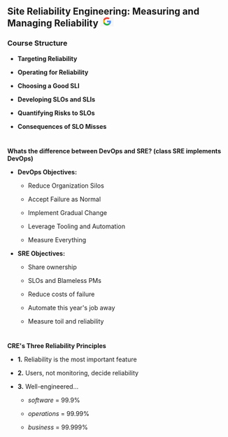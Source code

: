 ## Site Reliability Engineering: Measuring and Managing Reliability <img src="images/glogo.jpg" width="30px">

### Course Structure

- **Targeting Reliability**

- **Operating for Reliability**

- **Choosing a Good SLI**

- **Developing SLOs and SLIs**

- **Quantifying Risks to SLOs**

- **Consequences of SLO Misses**

#

**Whats the difference between DevOps and SRE? (class SRE implements DevOps)**

- **DevOps Objectives:**

  - Reduce Organization Silos

  - Accept Failure as Normal

  - Implement Gradual Change

  - Leverage Tooling and Automation

  - Measure Everything

- **SRE Objectives:**

  - Share ownership

  - SLOs and Blameless PMs

  - Reduce costs of failure

  - Automate this year's job away

  - Measure toil and reliability

#

**CRE's Three Reliability Principles**

- **1.** Reliability is the most important feature

- **2.** Users, not monitoring, decide reliability

- **3.** Well-engineered...

  - _software_ = 99.9%

  - _operations_ = 99.99%

  - _business_ = 99.999%

#  
